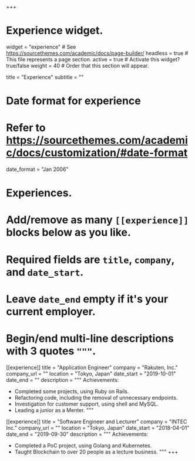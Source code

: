 +++
# Experience widget.
widget = "experience"  # See https://sourcethemes.com/academic/docs/page-builder/
headless = true  # This file represents a page section.
active = true  # Activate this widget? true/false
weight = 40  # Order that this section will appear.

title = "Experience"
subtitle = ""

# Date format for experience
#   Refer to https://sourcethemes.com/academic/docs/customization/#date-format
date_format = "Jan 2006"

# Experiences.
#   Add/remove as many `[[experience]]` blocks below as you like.
#   Required fields are `title`, `company`, and `date_start`.
#   Leave `date_end` empty if it's your current employer.
#   Begin/end multi-line descriptions with 3 quotes `"""`.
[[experience]]
  title = "Application Engineer"
  company = "Rakuten, Inc."
  company_url = ""
  location = "Tokyo, Japan"
  date_start = "2019-10-01"
  date_end = ""
  description = """
  Achievements:
  
  * Completed some projects, using Ruby on Rails.
  * Refactoring code, including the removal of unnecessary endpoints.
  * Investigation for customer support, using shell and MySQL.
  * Leading a junior as a Menter.
  """

[[experience]]
  title = "Software Engineer and Lecturer"
  company = "INTEC Inc."
  company_url = ""
  location = "Tokyo, Japan"
  date_start = "2018-04-01"
  date_end = "2019-09-30"
  description = """
  Achievements:

  * Completed a PoC project, using Golang and Kubernetes.
  * Taught Blockchain to over 20 people as a lecture business.
  """
+++
